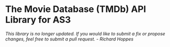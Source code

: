 The Movie Database (TMDb) API Library for AS3
================

*This library is no longer updated. If you would like to submit a fix or propose changes, feel free to submit a pull request. - Richard Hoppes*
